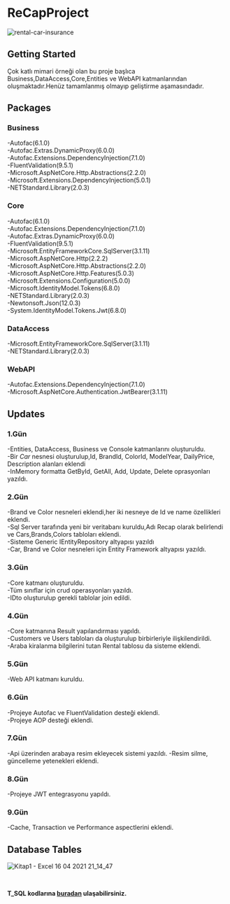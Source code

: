 
# ReCapProject

![rental-car-insurance](https://user-images.githubusercontent.com/77458312/108398371-fb48a600-7229-11eb-8366-96c0e4c6f1fb.png)

## Getting Started

Çok katlı mimari örneği olan bu proje başlıca Business,DataAccess,Core,Entities ve WebAPI katmanlarından oluşmaktadır.Henüz tamamlanmış olmayıp geliştirme aşamasındadır.

## Packages

### Business
-Autofac(6.1.0)<br/>
-Autofac.Extras.DynamicProxy(6.0.0)<br/>
-Autofac.Extensions.DependencyInjection(7.1.0)<br/>
-FluentValidation(9.5.1)<br/>
-Microsoft.AspNetCore.Http.Abstractions(2.2.0)<br/>
-Microsoft.Extensions.DependencyInjection(5.0.1)<br/>
-NETStandard.Library(2.0.3)<br/>

### Core
-Autofac(6.1.0)<br/>
-Autofac.Extensions.DependencyInjection(7.1.0)<br/>
-Autofac.Extras.DynamicProxy(6.0.0)<br/>
-FluentValidation(9.5.1)<br/>
-Microsoft.EntityFrameworkCore.SqlServer(3.1.11)<br/>
-Microsoft.AspNetCore.Http(2.2.2)<br/>
-Microsoft.AspNetCore.Http.Abstractions(2.2.0)<br/>
-Microsoft.AspNetCore.Http.Features(5.0.3)<br/>
-Microsoft.Extensions.Configuration(5.0.0)<br/>
-Microsoft.IdentityModel.Tokens(6.8.0)<br/>
-NETStandard.Library(2.0.3)<br/>
-Newtonsoft.Json(12.0.3)<br/>
-System.IdentityModel.Tokens.Jwt(6.8.0)<br/>

### DataAccess
-Microsoft.EntityFrameworkCore.SqlServer(3.1.11)<br/>
-NETStandard.Library(2.0.3)<br/>

### WebAPI
-Autofac.Extensions.DependencyInjection(7.1.0)<br/>
-Microsoft.AspNetCore.Authentication.JwtBearer(3.1.11)<br/>

## Updates

### 1.Gün
-Entities, DataAccess, Business ve Console katmanlarını oluşturuldu. <br/>
-Bir *Car* nesnesi oluşturulup,Id, BrandId, ColorId, ModelYear, DailyPrice, Description alanları eklendi <br/>
-InMemory formatta GetById, GetAll, Add, Update, Delete oprasyonları yazıldı. <br/>

### 2.Gün
-Brand ve Color nesneleri eklendi,her iki nesneye de Id ve name özellikleri eklendi.<br/>
-Sql Server tarafında yeni bir veritabanı kuruldu,Adı Recap olarak belirlendi ve Cars,Brands,Colors tabloları eklendi.<br/>
-Sisteme Generic IEntityRepository altyapısı yazıldı<br/>
-Car, Brand ve Color nesneleri için Entity Framework altyapısı yazıldı.<br/>

### 3.Gün
-Core katmanı oluşturuldu.<br/>
-Tüm sınıflar için crud operasyonları yazıldı.<br/>
-IDto oluşturulup gerekli tablolar join edildi.<br/>

### 4.Gün
-Core katmanına Result yapılandırması yapıldı.<br/> 
-Customers ve Users tabloları da oluşturulup birbirleriyle ilişkilendirildi.<br/> 
-Araba kiralanma bilgilerini tutan Rental tablosu da sisteme eklendi.<br/> 

### 5.Gün 
-Web API katmanı kuruldu.

### 6.Gün
-Projeye Autofac ve FluentValidation desteği eklendi.<br/> 
-Projeye AOP desteği eklendi.<br/> 

### 7.Gün
-Api üzerinden arabaya resim ekleyecek sistemi yazıldı.
-Resim silme, güncelleme yetenekleri eklendi.

### 8.Gün
-Projeye JWT entegrasyonu yapıldı.

### 9.Gün
-Cache, Transaction ve Performance aspectlerini eklendi.



## Database Tables

![Kitap1 - Excel 16 04 2021 21_14_47](https://user-images.githubusercontent.com/77458312/115067197-3baa6480-9ef9-11eb-9298-0485b6d6ce19.png)



<br/>

**T_SQL kodlarına [buradan](tables.sql) ulaşabilirsiniz.**

